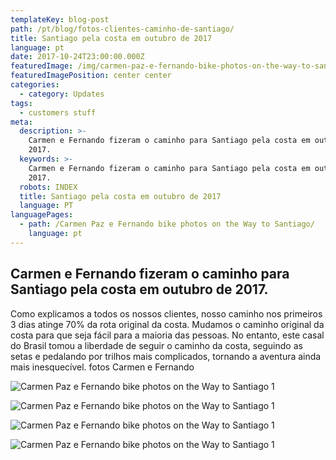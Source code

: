 ```yaml
---
templateKey: blog-post
path: /pt/blog/fotos-clientes-caminho-de-santiago/
title: Santiago pela costa em outubro de 2017
language: pt
date: 2017-10-24T23:00:00.000Z
featuredImage: /img/carmen-paz-e-fernando-bike-photos-on-the-way-to-santiago-5.png
featuredImagePosition: center center
categories:
  - category: Updates
tags:
  - customers stuff
meta:
  description: >-
    Carmen e Fernando fizeram o caminho para Santiago pela costa em outubro de
    2017.
  keywords: >-
    Carmen e Fernando fizeram o caminho para Santiago pela costa em outubro de
    2017.
  robots: INDEX
  title: Santiago pela costa em outubro de 2017
  language: PT
languagePages:
  - path: /Carmen Paz e Fernando bike photos on the Way to Santiago/
    language: pt
---
```

## Carmen e Fernando fizeram o caminho para Santiago pela costa em outubro de 2017.

Como explicamos a todos os nossos clientes, nosso caminho nos primeiros 3 dias atinge 70% da rota original da costa. Mudamos o caminho original da costa para que seja fácil para a maioria das pessoas. No entanto, este casal do Brasil tomou a liberdade de seguir o caminho da costa, seguindo as setas e pedalando por trilhos mais complicados, tornando a aventura ainda mais inesquecível. fotos Carmen e Fernando

![Carmen Paz e Fernando bike photos on the Way to Santiago 1](/img/carmen-paz-e-fernando-bike-photos-on-the-way-to-santiago-11.png "Carmen Paz e Fernando bike photos on the Way to Santiago 1")

![Carmen Paz e Fernando bike photos on the Way to Santiago 1](/img/carmen-paz-e-fernando-bike-photos-on-the-way-to-santiago-12.png "Carmen Paz e Fernando bike photos on the Way to Santiago 1")

![Carmen Paz e Fernando bike photos on the Way to Santiago 1](/img/carmen-paz-e-fernando-bike-photos-on-the-way-to-santiago-10.png "Carmen Paz e Fernando bike photos on the Way to Santiago 1")

![Carmen Paz e Fernando bike photos on the Way to Santiago 1](/img/carmen-paz-e-fernando-bike-photos-on-the-way-to-santiago-10.png "Carmen Paz e Fernando bike photos on the Way to Santiago 1")

